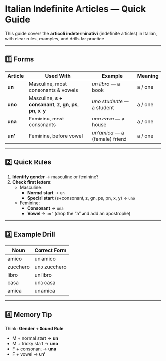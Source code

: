# Italian Indefinite Articles — Quick Guide

This guide covers the **articoli indeterminativi** (indefinite articles) in Italian, with clear rules, examples, and drills for practice.

---

## 1️⃣ Forms

| **Article** | **Used With** | **Example** | **Meaning** |
|-------------|---------------|-------------|--------------|
| **un**      | Masculine, most consonants & vowels | _un libro_ — a book | a / one |
| **uno**     | Masculine, **s + consonant**, **z**, **gn**, **ps**, **pn**, **x**, **y** | _uno studente_ — a student | a / one |
| **una**     | Feminine, most consonants | _una casa_ — a house | a / one |
| **un’**     | Feminine, before vowel | _un’amica_ — a (female) friend | a / one |

---

## 2️⃣ Quick Rules

1. **Identify gender** → masculine or feminine?
2. **Check first letters**:
   - Masculine:
     - **Normal start** → `un`
     - **Special start** (s+consonant, z, gn, ps, pn, x, y) → `uno`
   - Feminine:
     - **Consonant** → `una`
     - **Vowel** → `un’` (drop the “a” and add an apostrophe)

---

## 3️⃣ Example Drill

| **Noun**     | **Correct Form** |
|--------------|------------------|
| amico        | un amico         |
| zucchero     | uno zucchero     |
| libro        | un libro         |
| casa         | una casa         |
| amica        | un’amica         |

---

## 4️⃣ Memory Tip

Think: **Gender + Sound Rule**  
- M + normal start → **un**  
- M + tricky start → **uno**  
- F + consonant → **una**  
- F + vowel → **un’**